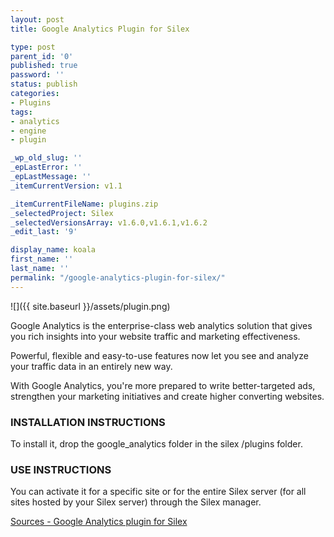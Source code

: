 ```yaml
---
layout: post
title: Google Analytics Plugin for Silex

type: post
parent_id: '0'
published: true
password: ''
status: publish
categories:
- Plugins
tags:
- analytics
- engine
- plugin

_wp_old_slug: ''
_epLastError: ''
_epLastMessage: ''
_itemCurrentVersion: v1.1

_itemCurrentFileName: plugins.zip
_selectedProject: Silex
_selectedVersionsArray: v1.6.0,v1.6.1,v1.6.2
_edit_last: '9'

display_name: koala
first_name: ''
last_name: ''
permalink: "/google-analytics-plugin-for-silex/"
---
```


![]({{ site.baseurl }}/assets/plugin.png)

Google Analytics is the enterprise-class web analytics solution that gives you rich insights into your website traffic and marketing effectiveness.

Powerful, flexible and easy-to-use features now let you see and analyze your traffic data in an entirely new way.

With Google Analytics, you're more prepared to write better-targeted ads, strengthen your marketing initiatives and create higher converting websites.

### INSTALLATION INSTRUCTIONS

To install it, drop the google_analytics folder in the silex /plugins folder.

### USE INSTRUCTIONS

You can activate it for a specific site or for the entire Silex server (for all sites hosted by your Silex server) through the Silex manager.

[Sources - Google Analytics plugin for Silex](../?attachment_id=961)